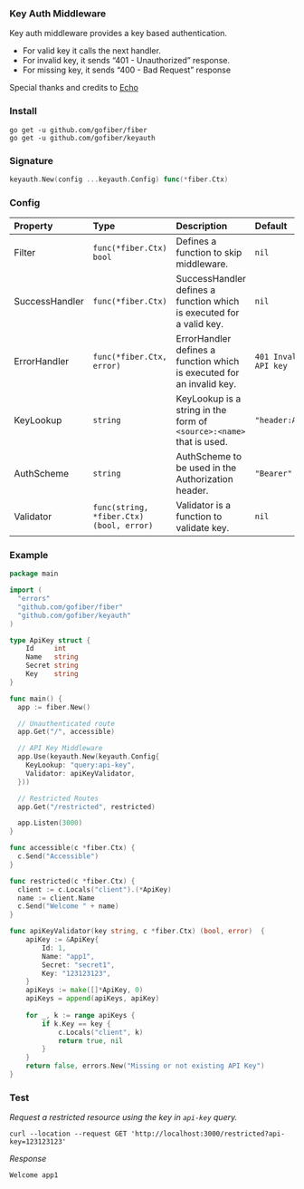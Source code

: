 ### Key Auth Middleware
Key auth middleware provides a key based authentication.

+ For valid key it calls the next handler.
+ For invalid key, it sends “401 - Unauthorized” response.
+ For missing key, it sends “400 - Bad Request” response

Special thanks and credits to [Echo](https://echo.labstack.com/middleware/key-auth)

### Install
```
go get -u github.com/gofiber/fiber
go get -u github.com/gofiber/keyauth
```

### Signature
```go
keyauth.New(config ...keyauth.Config) func(*fiber.Ctx)
```

### Config
| Property | Type | Description | Default |
| :--- | :--- | :--- | :--- |
| Filter | `func(*fiber.Ctx) bool` | Defines a function to skip middleware. | `nil` |
| SuccessHandler | `func(*fiber.Ctx)` |  SuccessHandler defines a function which is executed for a valid key. | `nil` |
| ErrorHandler | `func(*fiber.Ctx, error)` | ErrorHandler defines a function which is executed for an invalid key. | `401 Invalid or expired API key` |
| KeyLookup | `string` | KeyLookup is a string in the form of `<source>:<name>` that is used. | `"header:Authorization"` |
| AuthScheme | `string` | AuthScheme to be used in the Authorization header. | `"Bearer"` |
| Validator | `func(string, *fiber.Ctx) (bool, error)` | Validator is a function to validate key. | `nil` |


### Example
```go
package main

import (
  "errors"
  "github.com/gofiber/fiber"
  "github.com/gofiber/keyauth"
)

type ApiKey struct {
	Id     int
	Name   string
	Secret string
	Key    string
}

func main() {
  app := fiber.New()

  // Unauthenticated route
  app.Get("/", accessible)

  // API Key Middleware
  app.Use(keyauth.New(keyauth.Config{
    KeyLookup: "query:api-key",
    Validator: apiKeyValidator,
  }))

  // Restricted Routes
  app.Get("/restricted", restricted)

  app.Listen(3000)
}

func accessible(c *fiber.Ctx) {
  c.Send("Accessible")
}

func restricted(c *fiber.Ctx) {
  client := c.Locals("client").(*ApiKey)
  name := client.Name
  c.Send("Welcome " + name)
}

func apiKeyValidator(key string, c *fiber.Ctx) (bool, error)  {
    apiKey := &ApiKey{
        Id: 1,
        Name: "app1",
        Secret: "secret1",
        Key: "123123123",
    }
    apiKeys := make([]*ApiKey, 0)
    apiKeys = append(apiKeys, apiKey)
    
    for _, k := range apiKeys {
        if k.Key == key {
            c.Locals("client", k)
            return true, nil
        }
    }
    return false, errors.New("Missing or not existing API Key")
}
```

### Test

_Request a restricted resource using the key in `api-key` query._
```
curl --location --request GET 'http://localhost:3000/restricted?api-key=123123123'
```
_Response_
```
Welcome app1
```